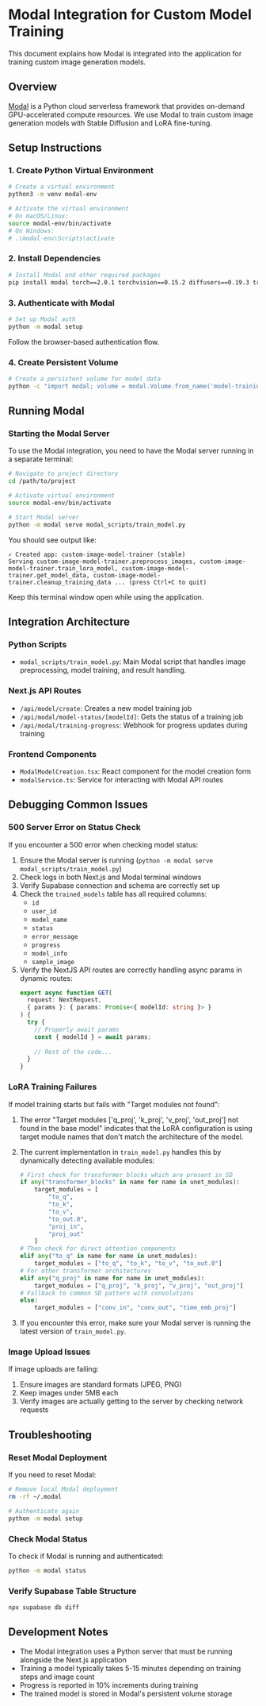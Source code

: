 # Modal Integration for Custom Model Training

This document explains how Modal is integrated into the application for training custom image generation models.

## Overview

[Modal](https://modal.com/) is a Python cloud serverless framework that provides on-demand GPU-accelerated compute resources. We use Modal to train custom image generation models with Stable Diffusion and LoRA fine-tuning.

## Setup Instructions

### 1. Create Python Virtual Environment

```bash
# Create a virtual environment
python3 -m venv modal-env

# Activate the virtual environment
# On macOS/Linux:
source modal-env/bin/activate
# On Windows:
# .\modal-env\Scripts\activate
```

### 2. Install Dependencies

```bash
# Install Modal and other required packages
pip install modal torch==2.0.1 torchvision==0.15.2 diffusers==0.19.3 transformers==4.30.2 accelerate==0.20.3 bitsandbytes==0.41.0 peft==0.4.0
```

### 3. Authenticate with Modal

```bash
# Set up Modal auth
python -m modal setup
```

Follow the browser-based authentication flow.

### 4. Create Persistent Volume

```bash
# Create a persistent volume for model data
python -c "import modal; volume = modal.Volume.from_name('model-training-data', create_if_missing=True)"
```

## Running Modal

### Starting the Modal Server

To use the Modal integration, you need to have the Modal server running in a separate terminal:

```bash
# Navigate to project directory
cd /path/to/project

# Activate virtual environment
source modal-env/bin/activate

# Start Modal server
python -m modal serve modal_scripts/train_model.py
```

You should see output like:
```
✓ Created app: custom-image-model-trainer (stable)
Serving custom-image-model-trainer.preprocess_images, custom-image-model-trainer.train_lora_model, custom-image-model-trainer.get_model_data, custom-image-model-trainer.cleanup_training_data ... (press Ctrl+C to quit)
```

Keep this terminal window open while using the application.

## Integration Architecture

### Python Scripts

- `modal_scripts/train_model.py`: Main Modal script that handles image preprocessing, model training, and result handling.

### Next.js API Routes

- `/api/model/create`: Creates a new model training job
- `/api/modal/model-status/[modelId]`: Gets the status of a training job
- `/api/modal/training-progress`: Webhook for progress updates during training

### Frontend Components

- `ModalModelCreation.tsx`: React component for the model creation form
- `modalService.ts`: Service for interacting with Modal API routes

## Debugging Common Issues

### 500 Server Error on Status Check

If you encounter a 500 error when checking model status:

1. Ensure the Modal server is running (`python -m modal serve modal_scripts/train_model.py`)
2. Check logs in both Next.js and Modal terminal windows
3. Verify Supabase connection and schema are correctly set up
4. Check the `trained_models` table has all required columns:
   - `id`
   - `user_id`
   - `model_name`
   - `status`
   - `error_message`
   - `progress`
   - `model_info`
   - `sample_image`
5. Verify the NextJS API routes are correctly handling async params in dynamic routes:
   ```typescript
   export async function GET(
     request: NextRequest,
     { params }: { params: Promise<{ modelId: string }> }
   ) {
     try {
       // Properly await params
       const { modelId } = await params;
       
       // Rest of the code...
     }
   }
   ```

### LoRA Training Failures

If model training starts but fails with "Target modules not found":

1. The error "Target modules ['q_proj', 'k_proj', 'v_proj', 'out_proj'] not found in the base model" indicates that the LoRA configuration is using target module names that don't match the architecture of the model.

2. The current implementation in `train_model.py` handles this by dynamically detecting available modules:
   ```python
   # First check for transformer blocks which are present in SD
   if any("transformer_blocks" in name for name in unet_modules):
       target_modules = [
           "to_q", 
           "to_k", 
           "to_v", 
           "to_out.0",
           "proj_in",
           "proj_out"
       ]
   # Then check for direct attention components
   elif any("to_q" in name for name in unet_modules):
       target_modules = ["to_q", "to_k", "to_v", "to_out.0"]
   # For other transformer architectures
   elif any("q_proj" in name for name in unet_modules):
       target_modules = ["q_proj", "k_proj", "v_proj", "out_proj"]
   # Fallback to common SD pattern with convolutions
   else:
       target_modules = ["conv_in", "conv_out", "time_emb_proj"]
   ```

3. If you encounter this error, make sure your Modal server is running the latest version of `train_model.py`.

### Image Upload Issues

If image uploads are failing:

1. Ensure images are standard formats (JPEG, PNG)
2. Keep images under 5MB each
3. Verify images are actually getting to the server by checking network requests

## Troubleshooting

### Reset Modal Deployment

If you need to reset Modal:

```bash
# Remove local Modal deployment
rm -rf ~/.modal

# Authenticate again
python -m modal setup
```

### Check Modal Status

To check if Modal is running and authenticated:

```bash
python -m modal status
```

### Verify Supabase Table Structure

```bash
npx supabase db diff
```

## Development Notes

- The Modal integration uses a Python server that must be running alongside the Next.js application
- Training a model typically takes 5-15 minutes depending on training steps and image count
- Progress is reported in 10% increments during training
- The trained model is stored in Modal's persistent volume storage 